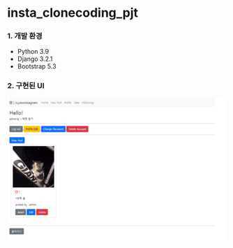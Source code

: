 # insta_clonecoding_pjt

### 1. 개발 환경

- Python 3.9
- Django 3.2.1
- Bootstrap 5.3

### 2. 구현된 UI

![이미지1](images/이미지1.PNG)
 
